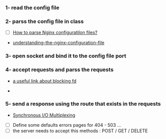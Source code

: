 ### **1-** read the config file 

### **2-** parss the config file in class
- [ ] [How to parse Nginx configuratilon files?](https://stackoverflow.com/questions/11240422/how-to-parse-nginx-configuratilon-files)
-  [understanding-the-nginx-configuration-file](https://www.digitalocean.com/community/tutorials/understanding-the-nginx-configuration-file-structure-and-configuration-contexts)

### **3-** open socket and bind it to the config file port

### **4-** accept requests and parss the requests
-
	[a useful link about blocking fd](https://www.linuxtoday.com/blog/blocking-and-non-blocking-i-0/)

-

### **5-** send a response using the route that exists in the requests
- [Synchronous I/O Multiplexing](https://www.youtube.com/watch?v=oD94jnuOHLM)
- [ ] Define some defaults errors pages for 404 - 503 ...
- [ ] the server needs to accept this methods : POST / GET / DELETE
